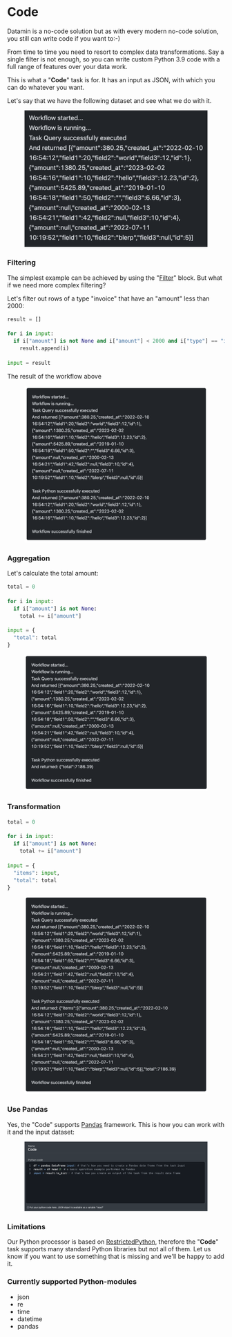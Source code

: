 # Code

Datamin is a no-code solution but as with every modern no-code solution, you still can write code if you want to:-)

From time to time you need to resort to complex data transformations. Say a single filter is not enough, so you can write custom Python 3.9 code with a full range of features over your data work.

This is what a "**Code**" task is for. It has an input as JSON, with which you can do whatever you want.

Let's say that we have the following dataset and see what we do with it.

<figure><img src="../../.gitbook/assets/python/Screenshot 2023-02-26 at 18.01.11.png" alt=""><figcaption></figcaption></figure>

### Filtering

The simplest example can be achieved by using the "[Filter](filter.md)" block. But what if we need more complex filtering?&#x20;

Let's filter out rows of a type "invoice" that have an "amount" less than 2000:

```python
result = []

for i in input:
  if i["amount"] is not None and i["amount"] < 2000 and i["type"] == "invoice":
    result.append(i)

input = result
```

The result of the workflow above

<figure><img src="../../.gitbook/assets/python/Screenshot 2023-02-28 at 13.07.18.png" alt=""><figcaption></figcaption></figure>

### Aggregation

Let's calculate the total amount:

```python
total = 0

for i in input:
  if i["amount"] is not None:
    total += i["amount"]

input = {
  "total": total
}
```

<figure><img src="../../.gitbook/assets/python/Screenshot 2023-02-28 at 13.11.08.png" alt=""><figcaption></figcaption></figure>

### Transformation

```python
total = 0

for i in input:
  if i["amount"] is not None:
    total += i["amount"]

input = {
  "items": input,
  "total": total
}
```

<figure><img src="../../.gitbook/assets/python/Screenshot 2023-02-28 at 13.13.13.png" alt=""><figcaption></figcaption></figure>

### Use Pandas

Yes, the "Code" supports [Pandas](https://pandas.pydata.org/) framework. This is how you can work with it and the input dataset:

<figure><img src="../../.gitbook/assets/Screenshot 2024-04-29 at 20.43.59.png" alt=""><figcaption></figcaption></figure>

### Limitations

Our Python processor is based on [RestrictedPython](https://pypi.org/project/RestrictedPython/), therefore the "**Code**" task supports many standard Python libraries but not all of them. Let us know if you want to use something that is missing and we'll be happy to add it.

### Currently supported Python-modules

* json
* re
* time
* datetime
* pandas
